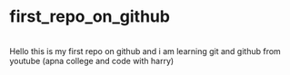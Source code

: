 # first_repo_on_github
<br>
Hello this is my first repo on github and i am learning git and github from youtube (apna college and code with harry)
